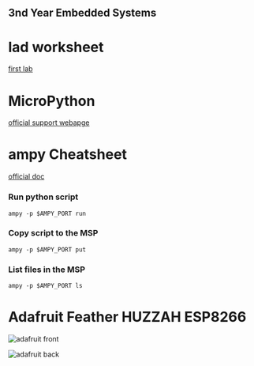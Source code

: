 3nd Year Embedded Systems
-----
# lad worksheet
[first lab](./docs/lab-instructions-i2c.pdf)

# MicroPython
[official support webapge](http://docs.micropython.org/en/v1.8.2/esp8266/esp8266/tutorial/index.html)

# ampy Cheatsheet
[official doc](https://cdn-learn.adafruit.com/downloads/pdf/micropython-basics-load-files-and-run-code.pdf)

### Run python script
`ampy -p $AMPY_PORT run`

### Copy script to the MSP
`ampy -p $AMPY_PORT put`

### List files in the MSP
`ampy -p $AMPY_PORT ls`

# Adafruit Feather HUZZAH ESP8266
![adafruit front](https://cdn-learn.adafruit.com/assets/assets/000/028/699/original/adafruit_products_2821_top_01_ORIG.jpg)

![adafruit back](https://cdn-learn.adafruit.com/assets/assets/000/028/700/original/adafruit_products_2821_back_ORIG.jpg)

